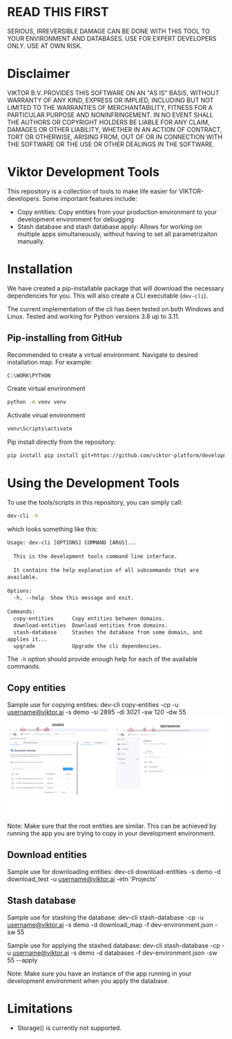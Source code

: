 # READ THIS FIRST
SERIOUS, IRREVERSIBLE DAMAGE CAN BE DONE WITH THIS TOOL TO YOUR ENVIRONMENT AND DATABASES.
USE FOR EXPERT DEVELOPERS ONLY. USE AT OWN RISK. 

# Disclaimer
VIKTOR B.V. PROVIDES THIS SOFTWARE ON AN "AS IS" BASIS, WITHOUT WARRANTY OF ANY KIND, EXPRESS OR IMPLIED, INCLUDING BUT
NOT LIMITED TO THE WARRANTIES OF MERCHANTABILITY, FITNESS FOR A PARTICULAR PURPOSE AND NONINFRINGEMENT. IN NO EVENT
SHALL THE AUTHORS OR COPYRIGHT HOLDERS BE LIABLE FOR ANY CLAIM, DAMAGES OR OTHER LIABILITY, WHETHER IN AN ACTION OF
CONTRACT, TORT OR OTHERWISE, ARISING FROM, OUT OF OR IN CONNECTION WITH THE SOFTWARE OR THE USE OR OTHER DEALINGS IN THE
SOFTWARE.

# Viktor Development Tools
This repository is a collection of tools to make life easier for VIKTOR-developers. Some important features include:

- Copy entities: Copy entities from your production environment to your development environment for debugging
- Stash database and stash database apply: Allows for working on multiple apps simultaneously, without having to set all 
parametrizaiton manually.

# Installation
We have created a pip-installable package that will download the necessary dependencies for you. This will also create a
CLI executable (`dev-cli`).

The current implementation of the cli has been tested on both Windows and Linux. Tested and working for Python versions 3.8 up to 3.11.

## Pip-installing from GitHub
Recommended to create a virtual environment. Navigate to desired installation map. For example:

```bash
C:\WORK\PYTHON
```

Create virtual envrironment
```bash
python -m venv venv
```

Activate virual environment
```bash
venv\Scripts\activate
```

Pip install directly from the repository:
```bash
pip install pip install git+https://github.com/viktor-platform/development-tools.git
```

# Using the Development Tools
To use the tools/scripts in this repository, you can simply call:
```bash
dev-cli -h
```
which looks something like this:
```commandline
Usage: dev-cli [OPTIONS] COMMAND [ARGS]...

  This is the development tools command line interface.

  It contains the help explanation of all subcommands that are available.

Options:
  -h, --help  Show this message and exit.

Commands:
  copy-entities      Copy entities between domains.
  download-entities  Download entities from domains.
  stash-database     Stashes the database from some domain, and applies it...
  upgrade            Upgrade the cli dependencies.
```

The `-h` option should provide enough help for each of the available commands.

## Copy entities
Sample use for copying entities:
dev-cli copy-entities -cp -u username@viktor.ai -s demo -si 2895 -di 3021 -sw 120 -dw 55
![](resources/copy_entities_example.jpg)

Note:
Make sure that the root entities are similar. This can be achieved by running the app you are trying to copy in 
your development environment.

## Download entities
Sample use for downloading entities:
dev-cli download-entities -s demo -d download_test -u username@viktor.ai -etn 'Projects'

## Stash database
Sample use for stashing the database:
dev-cli stash-database -cp -u username@viktor.ai -s demo -d download_map -f dev-environment.json -sw 55

Sample use for applying the stashed database:
dev-cli stash-database -cp -u username@viktor.ai -s demo -d databases -f dev-environment.json -sw 55 --apply

Note: Make sure you have an instance of the app running in your development environment when you apply the database.


# Limitations
- Storage() is currently not supported.